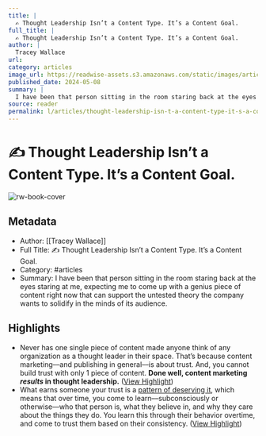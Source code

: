 ```yaml
---
title: |
  ✍️ Thought Leadership Isn’t a Content Type. It’s a Content Goal.
full_title: |
  ✍️ Thought Leadership Isn’t a Content Type. It’s a Content Goal.
author: |
  Tracey Wallace
url: 
category: articles
image_url: https://readwise-assets.s3.amazonaws.com/static/images/article0.00998d930354.png
published_date: 2024-05-08
summary: |
  I have been that person sitting in the room staring back at the eyes staring at me, expecting me to come up with a genius piece of content right now that can support the untested theory the company wants to solidify in the minds of its audience.
source: reader
permalink: l/articles/thought-leadership-isn-t-a-content-type-it-s-a-content-goal
---
```

# ✍️ Thought Leadership Isn’t a Content Type. It’s a Content Goal.

![rw-book-cover](https://readwise-assets.s3.amazonaws.com/static/images/article0.00998d930354.png)

## Metadata
- Author: [[Tracey Wallace]]
- Full Title: ✍️ Thought Leadership Isn’t a Content Type. It’s a Content Goal.
- Category: #articles
- Summary: I have been that person sitting in the room staring back at the eyes staring at me, expecting me to come up with a genius piece of content right now that can support the untested theory the company wants to solidify in the minds of its audience.

## Highlights
- Never has one single piece of content made anyone think of any organization as a thought leader in their space.
  That’s because content marketing––and publishing in general––is about trust. And, you cannot build trust with only 1 piece of content.
  **Done well, content marketing *results* in thought leadership.** ([View Highlight](https://read.readwise.io/read/01hxh43wgbfm3kwb7p4wbsyamv))
- What earns someone your trust is a [pattern of deserving it](https://link.workweek.com/click/35301445.7043/aHR0cHM6Ly93d3cuY2FtYnJpZGdlLm9yZy9jb3JlL2Jvb2tzL2Ficy90cnVzdC1pbi1tZWRpY2luZS9wYXR0ZXJuYmFzZWQtZGVmaW5pdGlvbi1vZi10cnVzdC9EQkQ3MEQwNDcxRTI5RERFRjUxMzUyQjNFRjNERDJBRD9oYXNoZWRfdXNlcj0wYTMwZWVjNzlkYWEyMzg2M2VhYTEwYTc2YWIwZGY4Mw/65fff68c6ede8b0b7709ef2eBdbea23fc), which means that over time, you come to learn––subconsciously or otherwise––who that person is, what they believe in, and why they care about the things they do.
  You learn this through their behavior overtime, and come to trust them based on their consistency. ([View Highlight](https://read.readwise.io/read/01hxh44fpexmn3jw4w72z7k7tj))


